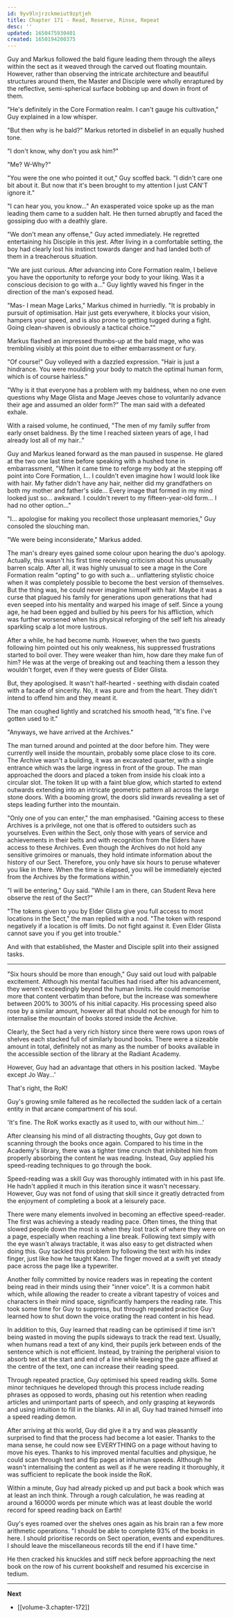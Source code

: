 ```yaml
---
id: 9yv9lnjrzckmeiut9zptjeh
title: Chapter 171 - Read, Reserve, Rinse, Repeat
desc: ''
updated: 1650475930401
created: 1650194200375
---
```


Guy and Markus followed the bald figure leading them through the alleys within the sect as it weaved through the carved out floating mountain. However, rather than observing the intricate architecture and beautiful structures around them, the Master and Disciple were wholly enraptured by the reflective, semi-spherical surface bobbing up and down in front of them.

"He's definitely in the Core Formation realm. I can't gauge his cultivation," Guy explained in a low whisper.

"But then why is he bald?" Markus retorted in disbelief in an equally hushed tone.

"I don't know, why don't you ask him?"

"Me? W-Why?"

"You were the one who pointed it out," Guy scoffed back. "I didn't care one bit about it. But now that it's been brought to my attention I just CAN'T ignore it."

"I can hear you, you know..." An exasperated voice spoke up as the man leading them came to a sudden halt. He then turned abruptly and faced the gossiping duo with a deathly glare.

"We don't mean any offense," Guy acted immediately. He regretted entertaining his Disciple in this jest. After living in a comfortable setting, the boy had clearly lost his instinct towards danger and had landed both of them in a treacherous situation.

"We are just curious. After advancing into Core Formation realm, I believe you have the opportunity to reforge your body to your liking. Was it a conscious decision to go with a..." Guy lightly waved his finger in the direction of the man's exposed head.

"Mas- I mean Mage Larks," Markus chimed in hurriedly. "It is probably in pursuit of optimisation. Hair just gets everywhere, it blocks your vision, hampers your speed, and is also prone to getting tugged during a fight. Going clean-shaven is obviously a tactical choice.""

Markus flashed an impressed thumbs-up at the bald mage, who was trembling visibly at this point due to either embarrassment or fury.

"Of course!" Guy volleyed with a dazzled expression. "Hair is just a hindrance. You were moulding your body to match the optimal human form, which is of course hairless."

"Why is it that everyone has a problem with my baldness, when no one even questions why Mage Glista and Mage Jeeves chose to voluntarily advance their age and assumed an older form?" The man said with a defeated exhale.

With a raised volume, he continued, "The men of my family suffer from early onset baldness. By the time I reached sixteen years of age, I had already lost all of my hair.."

Guy and Markus leaned forward as the man paused in suspense. He glared at the two one last time before speaking with a hushed tone in embarrassment, "When it came time to reforge my body at the stepping off point into Core Formation, I... I couldn't even imagine how I would look like with hair. My father didn't have any hair, neither did my grandfathers on both my mother and father's side... Every image that formed in my mind looked just so... awkward. I couldn't revert to my fifteen-year-old form... I had no other option..."

"I... apologise for making you recollect those unpleasant memories," Guy consoled the slouching man.

"We were being inconsiderate," Markus added.

The man's dreary eyes gained some colour upon hearing the duo's apology. Actually, this wasn't his first time receiving criticism about his unusually barren scalp. After all, it was highly unusual to see a mage in the Core Formation realm "opting" to go with such a... unflattering stylistic choice when it was completely possible to become the best version of themselves. But the thing was, he could never imagine himself with hair. Maybe it was a curse that plagued his family for generations upon generations that had even seeped into his mentality and warped his image of self. Since a young age, he had been egged and bullied by his peers for his affliction, which was further worsened when his physical reforging of the self left his already sparkling scalp a lot more lustrous.

After a while, he had become numb. However, when the two guests following him pointed out his only weakness, his suppressed frustrations started to boil over. They were weaker than him, how dare they make fun of him? He was at the verge of breaking out and teaching them a lesson they wouldn't forget, even if they were guests of Elder Glista.

But, they apologised. It wasn't half-hearted - seething with disdain coated with a facade of sincerity. No, it was pure and from the heart. They didn't intend to offend him and they meant it.

The man coughed lightly and scratched his smooth head, "It's fine. I've gotten used to it."

"Anyways, we have arrived at the Archives."

The man turned around and pointed at the door before him. They were currently well inside the mountain, probably some place close to its core. The Archive wasn't a building, it was an excavated quarter, with a single entrance which was the large ingress in front of the group. The man approached the doors and placed a token from inside his cloak into a circular slot. The token lit up with a faint blue glow, which started to extend outwards extending into an intricate geometric pattern all across the large stone doors. With a booming growl, the doors slid inwards revealing a set of steps leading further into the mountain.

"Only one of you can enter," the man emphasised. "Gaining access to these Archives is a privilege, not one that is offered to outsiders such as yourselves. Even within the Sect, only those with years of service and achievements in their belts and with recognition from the Elders have access to these Archives. Even though the Archives do not hold any sensitive grimoires or manuals, they hold intimate information about the history of our Sect. Therefore, you only have six hours to peruse whatever you like in there. When the time is elapsed, you will be immediately ejected from the Archives by the formations within."

"I will be entering," Guy said. "While I am in there, can Student Reva here observe the rest of the Sect?"

"The tokens given to you by Elder Glista give you full access to most locations in the Sect," the man replied with a nod. "The token with respond negatively if a location is off limits. Do not fight against it. Even Elder Glista cannot save you if you get into trouble."

And with that established, the Master and Disciple split into their assigned tasks.

____

"Six hours should be more than enough," Guy said out loud with palpable excitement. Although his mental faculties had rised after his advancement, they weren't exceedingly beyond the human limits. He could memorise more that content verbatim than before, but the increase was somewhere between 200% to 300% of his initial capacity. His processing speed also rose by a similar amount, however all that should not be enough for him to internalise the mountain of books stored inside the Archive.

Clearly, the Sect had a very rich history since there were rows upon rows of shelves each stacked full of similarly bound books. There were a sizeable amount in total, definitely not as many as the number of books available in the accessible section of the library at the Radiant Academy.

However, Guy had an advantage that others in his position lacked. 'Maybe except Jo Way...'

That's right, the RoK!

Guy's growing smile faltered as he recollected the sudden lack of a certain entity in that arcane compartment of his soul.

'It's fine. The RoK works exactly as it used to, with our without him...'

After cleansing his mind of all distracting thoughts, Guy got down to scanning through the books once again. Compared to his time in the Academy's library, there was a tighter time crunch that inhibited him from properly absorbing the content he was reading. Instead, Guy applied his speed-reading techniques to go through the book.

Speed-reading was a skill Guy was thoroughly intimated with in his past life. He hadn't applied it much in this iteration since it wasn't necessary. However, Guy was not fond of using that skill since it greatly detracted from the enjoyment of completing a book at a leisurely pace.

There were many elements involved in becoming an effective speed-reader. The first was achieving a steady reading pace. Often times, the thing that slowed people down the most is when they lost track of where they were on a page, especially when reaching a line break. Following text simply with the eye wasn't always tractable, it was also easy to get distracted when doing this. Guy tackled this problem by following the text with his index finger, just like how he taught Kano. The finger moved at a swift yet steady pace across the page like a typewriter.

Another folly committed by novice readers was in repeating the content being read in their minds using their "inner voice". It is a common habit which, while allowing the reader to create a vibrant tapestry of voices and characters in their mind space, significantly hampers the reading rate. This took some time for Guy to suppress, but through repeated practice Guy learned how to shut down the voice orating the read content in his head.

In addition to this, Guy learned that reading can be optimised if time isn't being wasted in moving the pupils sideways to track the read text. Usually, when humans read a text of any kind, their pupils jerk between ends of the sentence which is not efficient. Instead, by training the peripheral vision to absorb text at the start and end of a line while keeping the gaze affixed at the centre of the text, one can increase their reading speed.

Through repeated practice, Guy optimised his speed reading skills. Some minor techniques he developed through this process include reading phrases as opposed to words, phasing out his retention when reading articles and unimportant parts of speech, and only grasping at keywords and using intuition to fill in the blanks. All in all, Guy had trained himself into a speed reading demon.

After arriving at this world, Guy did give it a try and was pleasantly surprised to find that the process had become a lot easier. Thanks to the mana sense, he could now see EVERYTHING on a page without having to move his eyes. Thanks to his improved mental faculties and physique, he could scan through text and flip pages at inhuman speeds. Although he wasn't internalising the content as well as if he were reading it thoroughly, it was sufficient to replicate the book inside the RoK.

Within a minute, Guy had already picked up and put back a book which was at least an inch think. Through a rough calculation, he was reading at around a 160000 words per minute which was at least double the world record for speed reading back on Earth!

Guy's eyes roamed over the shelves ones again as his brain ran a few more arithmetic operations. "I should be able to complete 93% of the books in here. I should prioritise records on Sect operation, events and expenditures. I should leave the miscellaneous records till the end if I have time."

He then cracked his knuckles and stiff neck before approaching the next book on the row of his current bookshelf and resumed his excercise in tedium.

____

**Next**
* [[volume-3.chapter-172]]